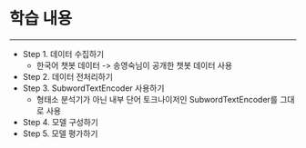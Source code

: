 # 학습 내용

---

- Step 1. 데이터 수집하기
	- 한국어 챗봇 데이터 -> 송영숙님이 공개한 챗봇 데이터 사용
- Step 2. 데이터 전처리하기
- Step 3. SubwordTextEncoder 사용하기
	- 형태소 분석기가 아닌 내부 단어 토크나이저인 SubwordTextEncoder를 그대로 사용
- Step 4. 모델 구성하기
- Step 5. 모델 평가하기
